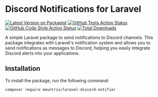 # Discord Notifications for Laravel

[![Latest Version on Packagist](https://img.shields.io/packagist/v/himanshu-bankoti/discord-notifier.svg?style=flat-square)](https://packagist.org/packages/mountrix/laravel-discord-notifier)
[![GitHub Tests Action Status](https://img.shields.io/github/actions/workflow/status/himanshu-bankoti/discord-notifier/tests.yml?branch=main)](https://github.com/himanshu-bankoti/laravel-discord-notifier/actions?query=workflow%3ATests)
[![GitHub Code Style Action Status](https://img.shields.io/github/actions/workflow/status/himanshu-bankoti/discord-notifier/code-style.yml?branch=main)](https://github.com/himanshu-bankoti/discord-notifier/actions?query=workflow%3ACode+Style)
[![Total Downloads](https://img.shields.io/packagist/dt/himanshu-bankoti/discord-notifier.svg?style=flat-square)](https://github.com/himanshu-bankoti/laravel-discord-notifier)

A simple Laravel package to send notifications to Discord channels. This package integrates with Laravel's notification system and allows you to send notifications as messages to Discord, helping you easily integrate Discord alerts into your applications.

## Installation

To install the package, run the following command:

```bash
composer require mountrix/laravel-discord-notifier